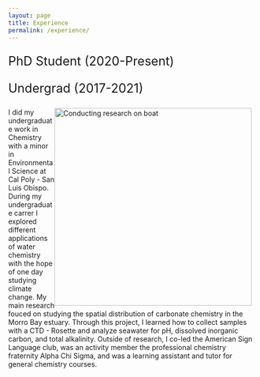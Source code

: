```yaml
---
layout: page
title: Experience
permalink: /experience/
---
```


<p style="font-size:25px">PhD Student (2020-Present)</p>




<p style="font-size:25px">Undergrad (2017-2021)</p>

<img src="{{site.baseurl}}/images/boat.jpg" alt="Conducting research on boat" width="400" style="float: right; margin-top: 0px; margin-right: 10px" />

I did my undergraduate work in Chemistry with a minor in Environmental Science at Cal Poly - San Luis Obispo. During my undergraduate carrer I explored different applications of water chemistry with the hope of one day studying climate change. My main research fouced on studying the spatial distribution of carbonate chemistry in the Morro Bay estuary. Through this project, I learned how to collect samples with a CTD - Rosette and analyze seawater for pH, dissolved inorganic carbon, and total alkalinity. Outside of research, I co-led the American Sign Language club, was an activity member the professional chemistry fraternity Alpha Chi Sigma, and was a learning assistant and tutor for general chemistry courses.


